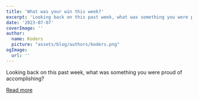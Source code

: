 ```yaml
---
title: 'What was your win this week?'
excerpt: 'Looking back on this past week, what was something you were proud of accomplishing?'
date: '2023-07-07'
coverImage: ''
author:
  name: Koders
  picture: "assets/blog/authors/koders.png"
ogImage:
  url: ''
---
```


Looking back on this past week, what was something you were proud of accomplishing?

[Read more](https://dev.to/devteam/what-was-your-win-this-week-4cj7)
